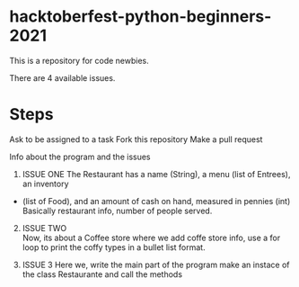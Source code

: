 # hacktoberfest-python-beginners-2021

This is a repository for code newbies.    

There are 4 available issues. 



# Steps

Ask to be assigned to a task 
Fork this repository 
Make a pull request 

Info about the program and the issues
1. ISSUE ONE 
 The Restaurant has a name (String), a menu (list of Entrees), an inventory
 *  (list of Food), and an amount of cash on hand, measured in pennies (int)
 Basically restaurant info, number of people served.
 
2. ISSUE TWO    
 Now, its about a Coffee store where we add coffe store info, use a for loop to print the coffy types in a 
  bullet list format.
  
3.  ISSUE 3 
Here we, write the main part of the program
make an instace of the class Restaurante
and call the methods

